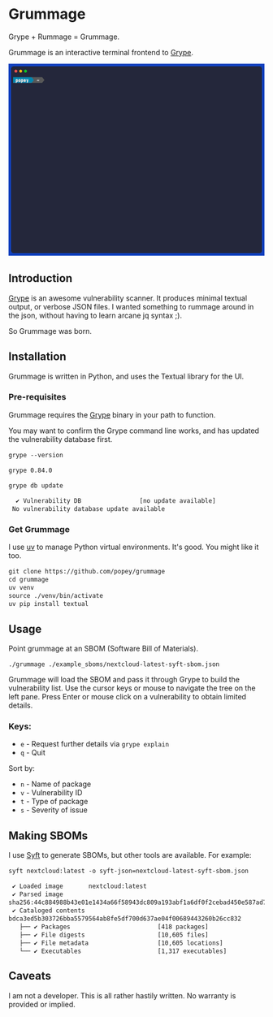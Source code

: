 # Grummage

Grype + Rummage = Grummage.

Grummage is an interactive terminal frontend to [Grype](https://github.com/anchore/grype).

![A short video showing Grummage](./grummage.gif)

## Introduction

[Grype](https://github.com/anchore/grype) is an awesome vulnerability scanner. It produces minimal textual output, or verbose JSON files. I wanted something to rummage around in the json, without having to learn arcane jq syntax ;).

So Grummage was born.

## Installation

Grummage is written in Python, and uses the Textual library for the UI.

### Pre-requisites

Grummage requires the [Grype](https://github.com/anchore/grype) binary in your path to function.

You may want to confirm the Grype command line works, and has updated the vulnerability database first.

```shell
grype --version
```

```
grype 0.84.0
```


```shell
grype db update
```

```
  ✔ Vulnerability DB                [no update available]
 No vulnerability database update available
```

### Get Grummage

I use [uv](https://github.com/astral-sh/uv) to manage Python virtual environments. It's good. You might like it too.

```shell
git clone https://github.com/popey/grummage
cd grummage
uv venv
source ./venv/bin/activate
uv pip install textual
```

## Usage

Point grummage at an SBOM (Software Bill of Materials). 

```shell
./grummage ./example_sboms/nextcloud-latest-syft-sbom.json
```

Grummage will load the SBOM and pass it through Grype to build the vulnerability list. 
Use the cursor keys or mouse to navigate the tree on the left pane.
Press Enter or mouse click on a vulnerability to obtain limited details.

### Keys:

* `e` - Request further details via `grype explain`
* `q` - Quit

Sort by:

* `n` - Name of package
* `v` - Vulnerability ID
* `t` - Type of package
* `s` - Severity of issue

## Making SBOMs

I use [Syft](https://github.com/anchore/syft) to generate SBOMs, but other tools are available. For example:

```shell
syft nextcloud:latest -o syft-json=nextcloud-latest-syft-sbom.json
```

```
 ✔ Loaded image       nextcloud:latest
 ✔ Parsed image       sha256:44c884988b43e01e1434a66f58943dc809a193abf1a6df0f2cebad450e587ad7
 ✔ Cataloged contents bdca3ed5b303726bba5579564ab8fe5df700d637ae04f00689443260b26cc832
   ├── ✔ Packages                        [418 packages]
   ├── ✔ File digests                    [10,605 files]
   ├── ✔ File metadata                   [10,605 locations]
   └── ✔ Executables                     [1,317 executables]
```

## Caveats

I am not a developer. This is all rather hastily written. No warranty is provided or implied.